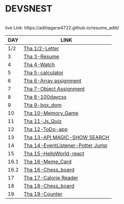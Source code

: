 <h1><b>DEVSNEST</b></h1>
<br />
live Link: https://aditiagarw4722.github.io/resume_aditi/

<center>

| DAY | LINK |
| ---| --- |
| 1/2 | [Tha 1/2-Letter](https://anugya-svg.github.io/Devsnest/letter/letter.html) |
| 3 | [Tha 3-Resume](https://anugya-svg.github.io/Devsnest/resume/resume.html) |
| 4 | [Tha 4-Watch](https://anugya-svg.github.io/Devsnest/watch/watch.html) |
| 5 | [Tha 5-calculator](https://anugya-svg.github.io/Devsnest/calculator/calculator.html) |
| 6 | [Tha 6-Array assignment](https://anugya-svg.github.io/Devsnest/Array_assignment/index.html) |
| 7 |  [Tha 7-Object Assignment](https://anugya-svg.github.io/Devsnest/object_assignment/index.html) |
|8 | [Tha 8-100daycss](https://anugya-svg.github.io/Devsnest/100daycss/index.html) |
|9| [Tha 9-box_dom](https://anugya-svg.github.io/Devsnest/box_dom/index.html)|
|10|[Tha 10-Memory_Game](https://anugya-svg.github.io/Devsnest/memory_game/index.html)|
|11|[Tha 11-Js_Quiz](https://anugya-svg.github.io/Devsnest/js_quiz/index.html)|
|12|[Tha 12-ToDo-app](https://anugya-svg.github.io/Devsnest/Todo-app/index.html)|
|13|[Tha 13-API MAGIC-SHOW SEARCH](https://anugya-svg.github.io/Devsnest/Api_magic/index.html) |
|14|[Tha 14-EventListener-Potter Jump](https://anugya-svg.github.io/Devsnest/event_listener/home.html) |
|15|[Tha 15-HelloWorld-react](https://anugya-svg.github.io/Devsnest/HelloWorld/index.html) |
|16.1|[Tha 16-Meme_Card](https://anugya-svg.github.io/Devsnest/meme_card/build/index.html) |
|16.2|[Tha 16-Chess_board](https://anugya-svg.github.io/Devsnest/chess_board/build/index.html) |
|17|[Tha 17-Calorie Reader](https://anugya-svg.github.io/Devsnest/calorie_reader/build/index.html) |
|18|[Tha 18-Chess_board](https://anugya-svg.github.io/Devsnest/chess_board/build/index.html) |
|19|[Tha 19-Counter](https://anugya-svg.github.io/Devsnest/counter/build/index.html) |
</center>

